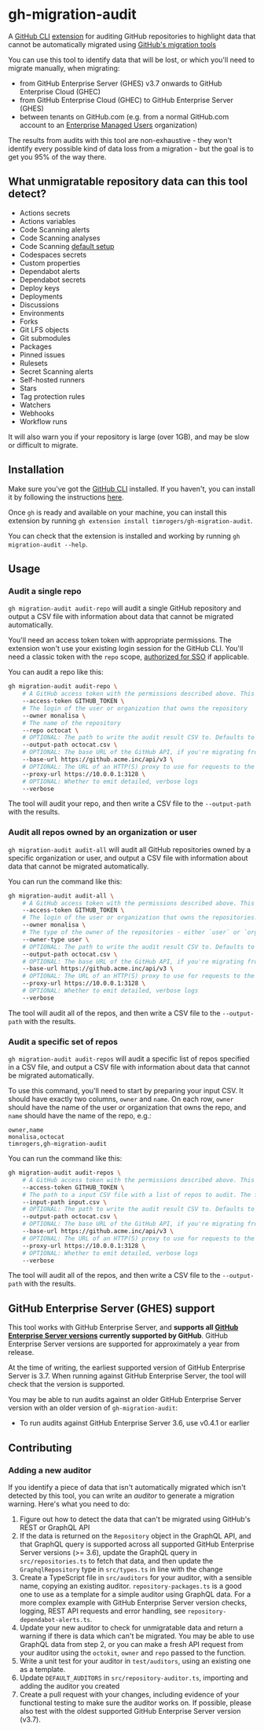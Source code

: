 # gh-migration-audit

A [GitHub CLI](https://cli.github.com/) [extension](https://cli.github.com/manual/gh_extension) for auditing GitHub repositories to highlight data that cannot be automatically migrated using [GitHub's migration tools](https://docs.github.com/en/migrations/overview/migration-paths-to-github)

You can use this tool to identify data that will be lost, or which you'll need to migrate manually, when migrating:

* from GitHub Enterprise Server (GHES) v3.7 onwards to GitHub Enterprise Cloud (GHEC)
* from GitHub Enterprise Cloud (GHEC) to GitHub Enterprise Server (GHES)
* between tenants on GitHub.com (e.g. from a normal GitHub.com account to an [Enterprise Managed Users](https://docs.github.com/en/enterprise-cloud@latest/admin/identity-and-access-management/using-enterprise-managed-users-for-iam/about-enterprise-managed-users) organization)

The results from audits with this tool are non-exhaustive - they won't identify every possible kind of data loss from a migration - but the goal is to get you 95% of the way there.

## What unmigratable repository data can this tool detect?

- Actions secrets
- Actions variables
- Code Scanning alerts
- Code Scanning analyses
- Code Scanning [default setup](https://docs.github.com/en/code-security/code-scanning/enabling-code-scanning/configuring-default-setup-for-code-scanning)
- Codespaces secrets
- Custom properties
- Dependabot alerts
- Dependabot secrets
- Deploy keys
- Deployments
- Discussions
- Environments
- Forks
- Git LFS objects
- Git submodules
- Packages
- Pinned issues
- Rulesets
- Secret Scanning alerts
- Self-hosted runners
- Stars
- Tag protection rules
- Watchers
- Webhooks
- Workflow runs

It will also warn you if your repository is large (over 1GB), and may be slow or difficult to migrate.

## Installation 

Make sure you've got the [GitHub CLI](https://cli.github.com/) installed. If you haven't, you can install it by following the instructions [here](https://github.com/cli/cli#installation).

Once `gh` is ready and available on your machine, you can install this extension by running `gh extension install timrogers/gh-migration-audit`.

You can check that the extension is installed and working by running `gh migration-audit --help`.

## Usage

### Audit a single repo

`gh migration-audit audit-repo` will audit a single GitHub repository and output a CSV file with information about data that cannot be migrated automatically.

You'll need an access token token with appropriate permissions. The extension won't use your existing login session for the GitHub CLI. You'll need a classic token with the `repo` scope, [authorized for SSO](https://docs.github.com/en/enterprise-cloud@latest/authentication/authenticating-with-saml-single-sign-on/authorizing-a-personal-access-token-for-use-with-saml-single-sign-on) if applicable.

You can audit a repo like this:

```bash
gh migration-audit audit-repo \
    # A GitHub access token with the permissions described above. This can also be configured using the `GITHUB_TOKEN` environment variable.
    --access-token GITHUB_TOKEN \
    # The login of the user or organization that owns the repository
    --owner monalisa \
    # The name of the repository
    --repo octocat \
    # OPTIONAL: The path to write the audit result CSV to. Defaults to the specified owner and repo, followed by the current date and time, e.g. `monalisa_octocat_1698925405325.csv
    --output-path octocat.csv \
    # OPTIONAL: The base URL of the GitHub API, if you're migrating from a migration source other than GitHub.com.
    --base-url https://github.acme.inc/api/v3 \
    # OPTIONAL: The URL of an HTTP(S) proxy to use for requests to the GitHub API (e.g. `http://localhost:3128`). This can also be set using the PROXY_URL environment variable.
    --proxy-url https://10.0.0.1:3128 \
    # OPTIONAL: Whether to emit detailed, verbose logs
    --verbose
```

The tool will audit your repo, and then write a CSV file to the `--output-path` with the results.

### Audit all repos owned by an organization or user

`gh migration-audit audit-all` will audit all GitHub repositories owned by a specific organization or user, and output a CSV file with information about data that cannot be migrated automatically.

You can run the command like this:

```bash
gh migration-audit audit-all \
    # A GitHub access token with the permissions described above. This can also be configured using the `GITHUB_TOKEN` environment variable.
    --access-token GITHUB_TOKEN \
    # The login of the user or organization that owns the repositories.
    --owner monalisa \
    # The type of the owner of the repositories - either `user` or `organization`.
    --owner-type user \
    # OPTIONAL: The path to write the audit result CSV to. Defaults to the specified owner followed by the current date and time, e.g. `monalisa_1698925405325.csv`.
    --output-path octocat.csv \
    # OPTIONAL: The base URL of the GitHub API, if you're migrating from a migration source other than GitHub.com.
    --base-url https://github.acme.inc/api/v3 \
    # OPTIONAL: The URL of an HTTP(S) proxy to use for requests to the GitHub API (e.g. `http://localhost:3128`). This can also be set using the PROXY_URL environment variable.
    --proxy-url https://10.0.0.1:3128 \
    # OPTIONAL: Whether to emit detailed, verbose logs
    --verbose
```

The tool will audit all of the repos, and then write a CSV file to the `--output-path` with the results.

### Audit a specific set of repos

`gh migration-audit audit-repos` will audit a specific list of repos specified in a CSV file, and output a CSV file with information about data that cannot be migrated automatically.

To use this command, you'll need to start by preparing your input CSV. It should have exactly two columns, `owner` and `name`. On each row, `owner` should have the name of the user or organization that owns the repo, and `name` should have the name of the repo, e.g.:

```
owner,name
monalisa,octocat
timrogers,gh-migration-audit
```

You can run the command like this:

```bash
gh migration-audit audit-repos \
    # A GitHub access token with the permissions described above. This can also be configured using the `GITHUB_TOKEN` environment variable.
    --access-token GITHUB_TOKEN \
    # The path to a input CSV file with a list of repos to audit. The file should have a header row with the columns `owner` and `name`, followed by a series of rows.
    --input-path input.csv \
    # OPTIONAL: The path to write the audit result CSV to. Defaults to the "repos" followed by the current date and time, e.g. `repos_1698925405325.csv`.
    --output-path octocat.csv \
    # OPTIONAL: The base URL of the GitHub API, if you're migrating from a migration source other than GitHub.com.
    --base-url https://github.acme.inc/api/v3 \
    # OPTIONAL: The URL of an HTTP(S) proxy to use for requests to the GitHub API (e.g. `http://localhost:3128`). This can also be set using the PROXY_URL environment variable.
    --proxy-url https://10.0.0.1:3128 \
    # OPTIONAL: Whether to emit detailed, verbose logs
    --verbose
```

The tool will audit all of the repos, and then write a CSV file to the `--output-path` with the results.

## GitHub Enterprise Server (GHES) support

This tool works with GitHub Enterprise Server, and __supports all [GitHub Enterprise Server versions](https://docs.github.com/en/enterprise-server/admin/all-releases) currently supported by GitHub__. GitHub Enterprise Server versions are supported for approximately a year from release. 

At the time of writing, the earliest supported version of GitHub Enterprise Server is 3.7. When running against GitHub Enterprise Server, the tool will check that the version is supported.

You may be able to run audits against an older GitHub Enterprise Server version with an older version of `gh-migration-audit`:

- To run audits against GitHub Enterprise Server 3.6, use v0.4.1 or earlier

## Contributing

### Adding a new auditor

If you identify a piece of data that isn't automatically migrated which isn't detected by this tool, you can write an *auditor* to generate a migration warning. Here's what you need to do:

1. Figure out how to detect the data that can't be migrated using GitHub's REST or GraphQL API
1. If the data is returned on the `Repository` object in the GraphQL API, and that GraphQL query is supported across all supported GitHub Enterprise Server versions (>= 3.6), update the GraphQL query in `src/repositories.ts` to fetch that data, and then update the `GraphqlRepository` type in `src/types.ts` in line with the change
1. Create a TypeScript file in `src/auditors` for your auditor, with a sensible name, copying an existing auditor. `repository-packages.ts` is a good one to use as a template for a simple auditor using GraphQL data. For a more complex example with GitHub Enterprise Server version checks, logging, REST API requests and error handling, see `repository-dependabot-alerts.ts`.
1. Update your new auditor to check for unmigratable data and return a warning if there is data which can't be migrated. You may be able to use GraphQL data from step 2, or you can make a fresh API request from your auditor using the `octokit`, `owner` and `repo` passed to the function. 
1. Write a unit test for your auditor in `test/auditors`, using an existing one as a template.
1. Update `DEFAULT_AUDITORS` in `src/repository-auditor.ts`, importing and adding the auditor you created
1. Create a pull request with your changes, including evidence of your functional testing to make sure the auditor works on. If possible, please also test with the oldest supported GitHub Enterprise Server version (v3.7).